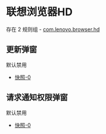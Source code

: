 # 联想浏览器HD

存在 2 规则组 - [com.lenovo.browser.hd](/src/apps/com.lenovo.browser.hd.ts)

## 更新弹窗

默认禁用

- [快照-0](https://i.gkd.li/import/13401982)

## 请求通知权限弹窗

默认禁用

- [快照-0](https://i.gkd.li/import/13401980)
